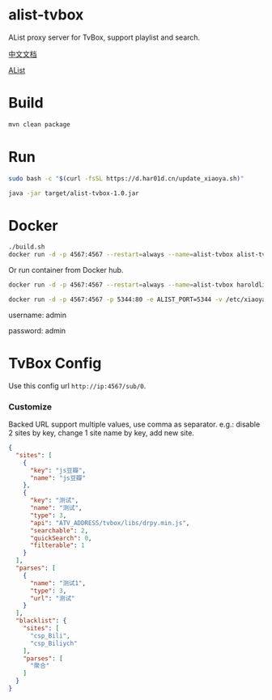 # alist-tvbox
AList proxy server for TvBox, support playlist and search.

[中文文档](doc/README_zh.md)

[AList](https://github.com/power721/alist)

# Build
```bash
mvn clean package
```

# Run
```bash
sudo bash -c "$(curl -fsSL https://d.har01d.cn/update_xiaoya.sh)"
```
```bash
java -jar target/alist-tvbox-1.0.jar
```

# Docker
```bash
./build.sh
docker run -d -p 4567:4567 --restart=always --name=alist-tvbox alist-tvbox
```
Or run container from Docker hub.
```bash
docker run -d -p 4567:4567 --restart=always --name=alist-tvbox haroldli/alist-tvbox
```
```bash
docker run -d -p 4567:4567 -p 5344:80 -e ALIST_PORT=5344 -v /etc/xiaoya:/data --restart=always --name=xiaoya-tvbox haroldli/xiaoya-tvbox:latest
```
username: admin

password: admin

# TvBox Config
Use this config url `http://ip:4567/sub/0`.

### Customize
Backed URL support multiple values, use comma as separator.
e.g.: disable 2 sites by key, change 1 site name by key, add new site.
```json
{
  "sites": [
    {
      "key": "js豆瓣",
      "name": "js豆瓣"
    },
    {
      "key": "测试",
      "name": "测试",
      "type": 3,
      "api": "ATV_ADDRESS/tvbox/libs/drpy.min.js",
      "searchable": 2,
      "quickSearch": 0,
      "filterable": 1
    }
  ],
  "parses": [
    {
      "name": "测试1",
      "type": 3,
      "url": "测试"
    }
  ],
  "blacklist": {
    "sites": [
      "csp_Bili",
      "csp_Biliych"
    ],
    "parses": [
      "聚合"
    ]
  }
}
```
